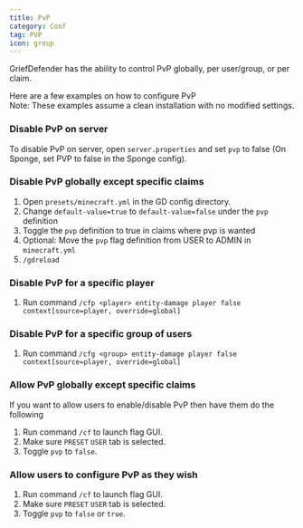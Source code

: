 ```yaml
---
title: PvP
category: Conf
tag: PVP
icon: group
---
```


GriefDefender has the ability to control PvP globally, per user/group, or per claim.  

Here are a few examples on how to configure PvP  
Note: These examples assume a clean installation with no modified settings.

### Disable PvP on server
To disable PvP on server, open `server.properties` and set `pvp` to false (On Sponge, set PVP to false in the Sponge config).

### Disable PvP globally except specific claims

1. Open `presets/minecraft.yml` in the GD config directory.
2. Change `default-value=true` to `default-value=false` under the `pvp` definition
3. Toggle the `pvp` definition to true in claims where pvp is wanted
4. Optional: Move the `pvp` flag definition from USER to ADMIN in `minecraft.yml`
5. `/gdreload`

### Disable PvP for a specific player

1. Run command `/cfp <player> entity-damage player false context[source=player, override=global]` 

### Disable PvP for a specific group of users

1. Run command `/cfg <group> entity-damage player false context[source=player, override=global]` 

### Allow PvP globally except specific claims

If you want to allow users to enable/disable PvP then have them do the following
1. Run command `/cf` to launch flag GUI.
2. Make sure `PRESET` `USER` tab is selected.
3. Toggle `pvp` to `false`.

### Allow users to configure PvP as they wish

1. Run command `/cf` to launch flag GUI.
2. Make sure `PRESET` `USER` tab is selected.
3. Toggle `pvp` to `false` or `true`.


